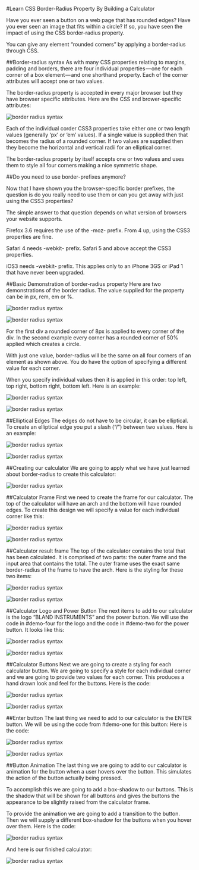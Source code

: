 #Learn CSS Border-Radius Property By Building a Calculator

Have you ever seen a button on a web page that has rounded edges? Have you ever seen an image that fits within a circle? If so, you have seen the impact of using the CSS border-radius property.

You can give any element “rounded corners” by applying a border-radius through CSS.

##Border-radius syntax
As with many CSS properties relating to margins, padding and borders, there are four individual properties — one for each corner of a box element — and one shorthand property. Each of the corner attributes will accept one or two values.

The border-radius property is accepted in every major browser but they have browser specific attributes. Here are the CSS and brower-specific attributes:

![border radius syntax](images/image1.png)

Each of the individual corder CSS3 properties take either one or two length values (generally ‘px’ or ‘em’ values). If a single value is supplied then that becomes the radius of a rounded corner. If two values are supplied then they become the horizontal and vertical radii for an elliptical corner.

The border-radius property by itself accepts one or two values and uses them to style all four corners making a nice symmetric shape.

##Do you need to use border-prefixes anymore?

Now that I have shown you the browser-specific border prefixes, the question is do you really need to use them or can you get away with just using the CSS3 properties?

The simple answer to that question depends on what version of browsers your website supports. 

Firefox 3.6 requires the use of the -moz- prefix. From 4 up, using the CSS3 properties are fine.

Safari 4 needs -webkit- prefix. Safari 5 and above accept the CSS3 properties.

iOS3 needs -webkit- prefix. This applies only to an iPhone 3GS or iPad 1 that have never been upgraded.

##Basic Demonstration of border-radius property
Here are two demonstrations of the border radius. The value supplied for the property can be in px, rem, em or %.

![border radius syntax](images/image2.png)

![border radius syntax](images/image3.png)

For the first div a rounded corner of 8px is applied to every corner of the div. In the second example every corner has a rounded corner of 50% applied which creates a circle.

With just one value, border-radius will be the same on all four corners of an element as shown above. You do have the option of specifying a different value for each corner.

When you specify individual values then it is applied in this order: top left, top right, bottom right, bottom left. Here is an example:

![border radius syntax](images/image4.png)

![border radius syntax](images/image5.png)

##Elliptical Edges
The edges do not have to be circular, it can be elliptical. To create an elliptical edge you put a slash (“/”) between two values. Here is an example:

![border radius syntax](images/image6.png)

![border radius syntax](images/image7.png)

##Creating our calculator
We are going to apply what we have just learned about border-radius to create this calculator:

![border radius syntax](images/image8.png)

##Calculator Frame
First we need to create the frame for our calculator. The top of the calculator will have an arch and the bottom will have rounded edges. To create this design we will specify a value for each individual corner like this:

![border radius syntax](images/image9.png)

![border radius syntax](images/image10.png)

##Calculator result frame
The top of the calculator contains the total that has been calculated. It is comprised of two parts: the outer frame and the input area that contains the total. The outer frame uses the exact same border-radius of the frame to have the arch. Here is the styling for these two items:

![border radius syntax](images/image11.png)

![border radius syntax](images/image12.png)

##Calculator Logo and Power Button
The next items to add to our calculator is the logo “BLAND INSTRUMENTS” and the power button. We will use the code in #demo-four for the logo and the code in #demo-two for the power button. It looks like this:

![border radius syntax](images/image13.png)

![border radius syntax](images/image14.png)

##Calculator Buttons
Next we are going to create a styling for each calculator button. We are going to specify a style for each individual corner and we are going to provide two values for each corner. This produces a hand drawn look and feel for the buttons. Here is the code:

![border radius syntax](images/image15.png)

![border radius syntax](images/image16.png)

##Enter button
The last thing we need to add to our calculator is the ENTER button. We will be using the code from #demo-one for this button: Here is the code:

![border radius syntax](images/image17.png)

![border radius syntax](images/image18.png)

##Button Animation
The last thing we are going to add to our calculator is animation for the button when a user hovers over the button. This simulates the action of the button actually being pressed. 

To accomplish this we are going to add a box-shadow to our buttons. This is the shadow that will be shown for all buttons and gives the buttons the appearance to be slightly raised from the calculator frame.

To provide the animation we are going to add a transition to the button. Then we will supply a different box-shadow for the buttons when you hover over them. Here is the code:

![border radius syntax](images/image19.png)

And here is our finished calculator:

![border radius syntax](images/image20.png)
